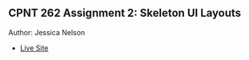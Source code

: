 ## CPNT 262 Assignment 2: Skeleton UI Layouts
Author: Jessica Nelson
- [Live Site](https://cpnt262-assignment2.netlify.app/)
